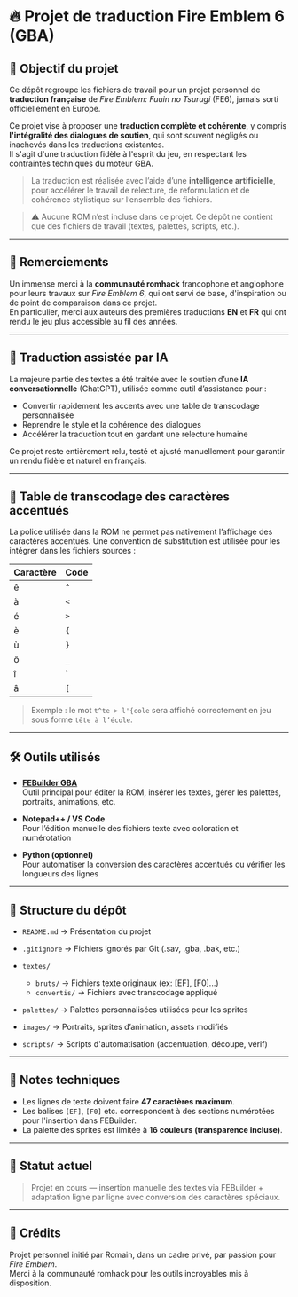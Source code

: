 ﻿# 🔥 Projet de traduction Fire Emblem 6 (GBA)

## 🎯 Objectif du projet


Ce dépôt regroupe les fichiers de travail pour un projet personnel de **traduction française** de *Fire Emblem: Fuuin no Tsurugi* (FE6), jamais sorti officiellement en Europe.

Ce projet vise à proposer une **traduction complète et cohérente**, y compris **l'intégralité des dialogues de soutien**, qui sont souvent négligés ou inachevés dans les traductions existantes.  
Il s'agit d'une traduction fidèle à l'esprit du jeu, en respectant les contraintes techniques du moteur GBA.

> La traduction est réalisée avec l’aide d’une **intelligence artificielle**, pour accélérer le travail de relecture, de reformulation et de cohérence stylistique sur l’ensemble des fichiers.

> ⚠️ Aucune ROM n’est incluse dans ce projet. Ce dépôt ne contient que des fichiers de travail (textes, palettes, scripts, etc.).

---

## 🙏 Remerciements

Un immense merci à la **communauté romhack** francophone et anglophone pour leurs travaux sur *Fire Emblem 6*, qui ont servi de base, d'inspiration ou de point de comparaison dans ce projet.  
En particulier, merci aux auteurs des premières traductions **EN** et **FR** qui ont rendu le jeu plus accessible au fil des années.

---

## 🤖 Traduction assistée par IA

La majeure partie des textes a été traitée avec le soutien d’une **IA conversationnelle** (ChatGPT), utilisée comme outil d’assistance pour :
- Convertir rapidement les accents avec une table de transcodage personnalisée
- Reprendre le style et la cohérence des dialogues
- Accélérer la traduction tout en gardant une relecture humaine

Ce projet reste entièrement relu, testé et ajusté manuellement pour garantir un rendu fidèle et naturel en français.

---

## 🧩 Table de transcodage des caractères accentués

La police utilisée dans la ROM ne permet pas nativement l’affichage des caractères accentués. Une convention de substitution est utilisée pour les intégrer dans les fichiers sources :

| Caractère | Code |
|-----------|------|
| ê         | `^`  |
| à         | `<`  |
| é         | `>`  |
| è         | `{`  |
| ù         | `}`  |
| ô         | `_`  |
| î         | `|`  |
| â         | `[`  |

> Exemple : le mot `t^te > l'{cole` sera affiché correctement en jeu sous forme `tête à l’école`.

---

## 🛠️ Outils utilisés

- **[FEBuilder GBA](https://github.com/FEBuilderGBA/FEBuilderGBA)**  
  Outil principal pour éditer la ROM, insérer les textes, gérer les palettes, portraits, animations, etc.

- **Notepad++ / VS Code**  
  Pour l’édition manuelle des fichiers texte avec coloration et numérotation

- **Python (optionnel)**  
  Pour automatiser la conversion des caractères accentués ou vérifier les longueurs des lignes

---


## 📁 Structure du dépôt

- `README.md` → Présentation du projet
- `.gitignore` → Fichiers ignorés par Git (.sav, .gba, .bak, etc.)

- `textes/`
  - `bruts/` → Fichiers texte originaux (ex: [EF], [F0]...)
  - `convertis/` → Fichiers avec transcodage appliqué

- `palettes/` → Palettes personnalisées utilisées pour les sprites
- `images/` → Portraits, sprites d’animation, assets modifiés
- `scripts/` → Scripts d'automatisation (accentuation, découpe, vérif)

---

## 🔎 Notes techniques

- Les lignes de texte doivent faire **47 caractères maximum**.
- Les balises `[EF]`, `[F0]` etc. correspondent à des sections numérotées pour l'insertion dans FEBuilder.
- La palette des sprites est limitée à **16 couleurs (transparence incluse)**.

---

## 🧪 Statut actuel

> Projet en cours — insertion manuelle des textes via FEBuilder + adaptation ligne par ligne avec conversion des caractères spéciaux.

---

## 🤝 Crédits

Projet personnel initié par Romain, dans un cadre privé, par passion pour *Fire Emblem*.  
Merci à la communauté romhack pour les outils incroyables mis à disposition.
